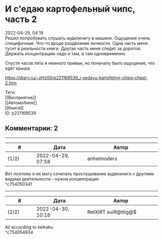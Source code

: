 И с'едаю картофельный чипс, часть 2
===================================

  
2022-04-29, 04:19  
 Решил попробовать слушать аудиокнигу в машине. Ощущения очень специфичные. Что-то вроде раздвоения личности. Одна часть меня тусит в реальности книги. Другая часть меня следит за дорогой. Держать концентрацию надо и там, и там одновременно.   
   
 Спустя часов пять я немного привык, но поначалу было ощущение, что едет крыша.   
  
<https://diary.ru/~zHz00/p221169539_i-sedayu-kartofelnyj-chips-chast-2.htm>  
  
Теги:  
[[Восприятие]]  
[[Автомобили]]  
[[Книги]]  
ID: p221169539  


Комментарии: 2
--------------

  


---



|         #         |              Дата              |                     Автор                     |           ID           |
| --- | --- | --- | --- |
| (1/2) | 2022-04-29, 07:58 | anhelmoders | c754050341 |

  
 Вот поэтому я не могу сочетать прослушивание аудиокниги с другими видами деятельности - нужна концентрация.   
 ^c754050341

---



|         #         |              Дата              |                     Автор                     |           ID           |
| --- | --- | --- | --- |
| (2/2) | 2022-04-30, 10:18 | RetXiRT suiR@ttig@$ | c754054934 |

  
 All according to keikaku.   
 ^c754054934